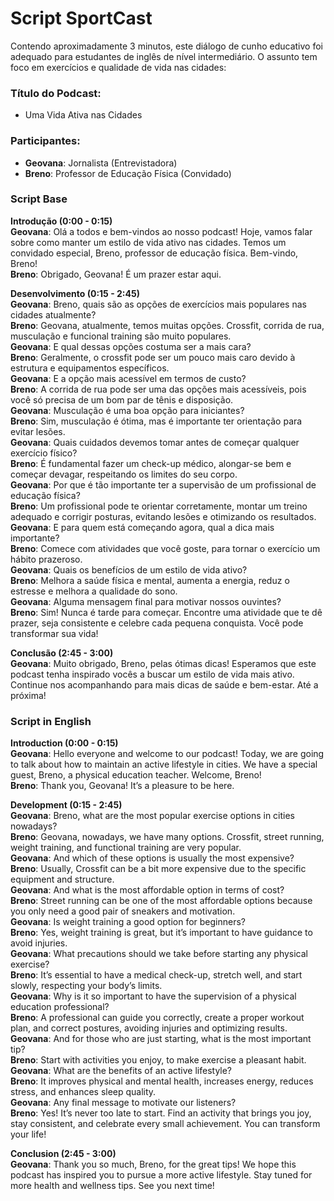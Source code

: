 # Script SportCast
Contendo aproximadamente 3 minutos, este diálogo de cunho educativo foi adequado para estudantes de inglês de nível intermediário. O assunto tem foco em exercícios e qualidade de vida nas cidades:

### Título do Podcast:
* Uma Vida Ativa nas Cidades

### Participantes:
* **Geovana**: Jornalista (Entrevistadora)  
* **Breno**: Professor de Educação Física (Convidado)

### Script Base
**Introdução (0:00 - 0:15)**  
**Geovana**: Olá a todos e bem-vindos ao nosso podcast! Hoje, vamos falar sobre como manter um estilo de vida ativo nas cidades. Temos um convidado especial, Breno, professor de educação física. Bem-vindo, Breno!  
**Breno**: Obrigado, Geovana! É um prazer estar aqui.  

**Desenvolvimento (0:15 - 2:45)**  
**Geovana**: Breno, quais são as opções de exercícios mais populares nas cidades atualmente?  
**Breno**: Geovana, atualmente, temos muitas opções. Crossfit, corrida de rua, musculação e funcional training são muito populares.  
**Geovana**: E qual dessas opções costuma ser a mais cara?  
**Breno**: Geralmente, o crossfit pode ser um pouco mais caro devido à estrutura e equipamentos específicos.  
**Geovana**: E a opção mais acessível em termos de custo?  
**Breno**: A corrida de rua pode ser uma das opções mais acessíveis, pois você só precisa de um bom par de tênis e disposição.  
**Geovana**: Musculação é uma boa opção para iniciantes?  
**Breno**: Sim, musculação é ótima, mas é importante ter orientação para evitar lesões.  
**Geovana**: Quais cuidados devemos tomar antes de começar qualquer exercício físico?  
**Breno**: É fundamental fazer um check-up médico, alongar-se bem e começar devagar, respeitando os limites do seu corpo.  
**Geovana**: Por que é tão importante ter a supervisão de um profissional de educação física?  
**Breno**: Um profissional pode te orientar corretamente, montar um treino adequado e corrigir posturas, evitando lesões e otimizando os resultados.  
**Geovana**: E para quem está começando agora, qual a dica mais importante?  
**Breno**: Comece com atividades que você goste, para tornar o exercício um hábito prazeroso.  
**Geovana**: Quais os benefícios de um estilo de vida ativo?  
**Breno**: Melhora a saúde física e mental, aumenta a energia, reduz o estresse e melhora a qualidade do sono.  
**Geovana**: Alguma mensagem final para motivar nossos ouvintes?  
**Breno**: Sim! Nunca é tarde para começar. Encontre uma atividade que te dê prazer, seja consistente e celebre cada pequena conquista. Você pode transformar sua vida!  

**Conclusão (2:45 - 3:00)**  
**Geovana**: Muito obrigado, Breno, pelas ótimas dicas! Esperamos que este podcast tenha inspirado vocês a buscar um estilo de vida mais ativo. Continue nos acompanhando para mais dicas de saúde e bem-estar. Até a próxima!

### Script in English
**Introduction (0:00 - 0:15)**  
**Geovana**: Hello everyone and welcome to our podcast! Today, we are going to talk about how to maintain an active lifestyle in cities. We have a special guest, Breno, a physical education teacher. Welcome, Breno!  
**Breno**: Thank you, Geovana! It’s a pleasure to be here.  

**Development (0:15 - 2:45)**  
**Geovana**: Breno, what are the most popular exercise options in cities nowadays?  
**Breno**: Geovana, nowadays, we have many options. Crossfit, street running, weight training, and functional training are very popular.  
**Geovana**: And which of these options is usually the most expensive?  
**Breno**: Usually, Crossfit can be a bit more expensive due to the specific equipment and structure.  
**Geovana**: And what is the most affordable option in terms of cost?  
**Breno**: Street running can be one of the most affordable options because you only need a good pair of sneakers and motivation.  
**Geovana**: Is weight training a good option for beginners?  
**Breno**: Yes, weight training is great, but it’s important to have guidance to avoid injuries.  
**Geovana**: What precautions should we take before starting any physical exercise?  
**Breno**: It’s essential to have a medical check-up, stretch well, and start slowly, respecting your body’s limits.  
**Geovana**: Why is it so important to have the supervision of a physical education professional?  
**Breno**: A professional can guide you correctly, create a proper workout plan, and correct postures, avoiding injuries and optimizing results.  
**Geovana**: And for those who are just starting, what is the most important tip?  
**Breno**: Start with activities you enjoy, to make exercise a pleasant habit.  
**Geovana**: What are the benefits of an active lifestyle?  
**Breno**: It improves physical and mental health, increases energy, reduces stress, and enhances sleep quality.  
**Geovana**: Any final message to motivate our listeners?  
**Breno**: Yes! It’s never too late to start. Find an activity that brings you joy, stay consistent, and celebrate every small achievement. You can transform your life!  

**Conclusion (2:45 - 3:00)**  
**Geovana**: Thank you so much, Breno, for the great tips! We hope this podcast has inspired you to pursue a more active lifestyle. Stay tuned for more health and wellness tips. See you next time!